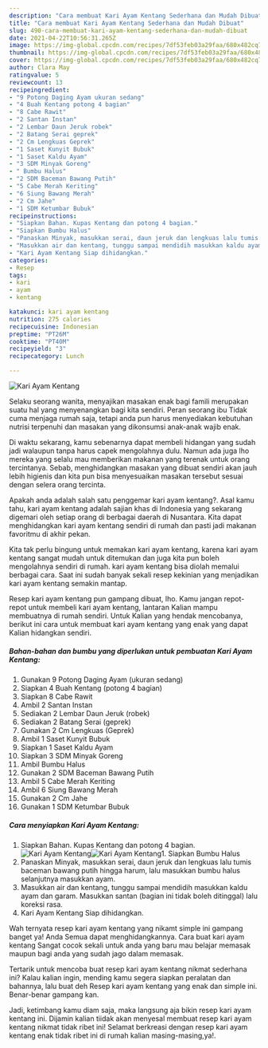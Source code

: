```yaml
---
description: "Cara membuat Kari Ayam Kentang Sederhana dan Mudah Dibuat"
title: "Cara membuat Kari Ayam Kentang Sederhana dan Mudah Dibuat"
slug: 490-cara-membuat-kari-ayam-kentang-sederhana-dan-mudah-dibuat
date: 2021-04-22T10:56:31.265Z
image: https://img-global.cpcdn.com/recipes/7df53feb03a29faa/680x482cq70/kari-ayam-kentang-foto-resep-utama.jpg
thumbnail: https://img-global.cpcdn.com/recipes/7df53feb03a29faa/680x482cq70/kari-ayam-kentang-foto-resep-utama.jpg
cover: https://img-global.cpcdn.com/recipes/7df53feb03a29faa/680x482cq70/kari-ayam-kentang-foto-resep-utama.jpg
author: Clara May
ratingvalue: 5
reviewcount: 13
recipeingredient:
- "9 Potong Daging Ayam ukuran sedang"
- "4 Buah Kentang potong 4 bagian"
- "8 Cabe Rawit"
- "2 Santan Instan"
- "2 Lembar Daun Jeruk robek"
- "2 Batang Serai geprek"
- "2 Cm Lengkuas Geprek"
- "1 Saset Kunyit Bubuk"
- "1 Saset Kaldu Ayam"
- "3 SDM Minyak Goreng"
- " Bumbu Halus"
- "2 SDM Baceman Bawang Putih"
- "5 Cabe Merah Keriting"
- "6 Siung Bawang Merah"
- "2 Cm Jahe"
- "1 SDM Ketumbar Bubuk"
recipeinstructions:
- "Siapkan Bahan. Kupas Kentang dan potong 4 bagian."
- "Siapkan Bumbu Halus"
- "Panaskan Minyak, masukkan serai, daun jeruk dan lengkuas lalu tumis baceman bawang putih hingga harum, lalu masukkan bumbu halus selanjutnya masukkan ayam."
- "Masukkan air dan kentang, tunggu sampai mendidih masukkan kaldu ayam dan garam. Masukkan santan (bagian ini tidak boleh ditinggal) lalu koreksi rasa."
- "Kari Ayam Kentang Siap dihidangkan."
categories:
- Resep
tags:
- kari
- ayam
- kentang

katakunci: kari ayam kentang 
nutrition: 275 calories
recipecuisine: Indonesian
preptime: "PT26M"
cooktime: "PT40M"
recipeyield: "3"
recipecategory: Lunch

---
```



![Kari Ayam Kentang](https://img-global.cpcdn.com/recipes/7df53feb03a29faa/680x482cq70/kari-ayam-kentang-foto-resep-utama.jpg)

Selaku seorang wanita, menyajikan masakan enak bagi famili merupakan suatu hal yang menyenangkan bagi kita sendiri. Peran seorang ibu Tidak cuma menjaga rumah saja, tetapi anda pun harus menyediakan kebutuhan nutrisi terpenuhi dan masakan yang dikonsumsi anak-anak wajib enak.

Di waktu  sekarang, kamu sebenarnya dapat membeli hidangan yang sudah jadi walaupun tanpa harus capek mengolahnya dulu. Namun ada juga lho mereka yang selalu mau memberikan makanan yang terenak untuk orang tercintanya. Sebab, menghidangkan masakan yang dibuat sendiri akan jauh lebih higienis dan kita pun bisa menyesuaikan masakan tersebut sesuai dengan selera orang tercinta. 



Apakah anda adalah salah satu penggemar kari ayam kentang?. Asal kamu tahu, kari ayam kentang adalah sajian khas di Indonesia yang sekarang digemari oleh setiap orang di berbagai daerah di Nusantara. Kita dapat menghidangkan kari ayam kentang sendiri di rumah dan pasti jadi makanan favoritmu di akhir pekan.

Kita tak perlu bingung untuk memakan kari ayam kentang, karena kari ayam kentang sangat mudah untuk ditemukan dan juga kita pun boleh mengolahnya sendiri di rumah. kari ayam kentang bisa diolah memalui berbagai cara. Saat ini sudah banyak sekali resep kekinian yang menjadikan kari ayam kentang semakin mantap.

Resep kari ayam kentang pun gampang dibuat, lho. Kamu jangan repot-repot untuk membeli kari ayam kentang, lantaran Kalian mampu membuatnya di rumah sendiri. Untuk Kalian yang hendak mencobanya, berikut ini cara untuk membuat kari ayam kentang yang enak yang dapat Kalian hidangkan sendiri.

<!--inarticleads1-->

##### Bahan-bahan dan bumbu yang diperlukan untuk pembuatan Kari Ayam Kentang:

1. Gunakan 9 Potong Daging Ayam (ukuran sedang)
1. Siapkan 4 Buah Kentang (potong 4 bagian)
1. Siapkan 8 Cabe Rawit
1. Ambil 2 Santan Instan
1. Sediakan 2 Lembar Daun Jeruk (robek)
1. Sediakan 2 Batang Serai (geprek)
1. Gunakan 2 Cm Lengkuas (Geprek)
1. Ambil 1 Saset Kunyit Bubuk
1. Siapkan 1 Saset Kaldu Ayam
1. Siapkan 3 SDM Minyak Goreng
1. Ambil  Bumbu Halus
1. Gunakan 2 SDM Baceman Bawang Putih
1. Ambil 5 Cabe Merah Keriting
1. Ambil 6 Siung Bawang Merah
1. Gunakan 2 Cm Jahe
1. Gunakan 1 SDM Ketumbar Bubuk




<!--inarticleads2-->

##### Cara menyiapkan Kari Ayam Kentang:

1. Siapkan Bahan. Kupas Kentang dan potong 4 bagian.
<img src="https://img-global.cpcdn.com/steps/ef00b6430240794a/160x128cq70/kari-ayam-kentang-langkah-memasak-1-foto.jpg" alt="Kari Ayam Kentang"><img src="https://img-global.cpcdn.com/steps/6d9628a343f8bf40/160x128cq70/kari-ayam-kentang-langkah-memasak-1-foto.jpg" alt="Kari Ayam Kentang">1. Siapkan Bumbu Halus
1. Panaskan Minyak, masukkan serai, daun jeruk dan lengkuas lalu tumis baceman bawang putih hingga harum, lalu masukkan bumbu halus selanjutnya masukkan ayam.
1. Masukkan air dan kentang, tunggu sampai mendidih masukkan kaldu ayam dan garam. Masukkan santan (bagian ini tidak boleh ditinggal) lalu koreksi rasa.
1. Kari Ayam Kentang Siap dihidangkan.




Wah ternyata resep kari ayam kentang yang nikamt simple ini gampang banget ya! Anda Semua dapat menghidangkannya. Cara buat kari ayam kentang Sangat cocok sekali untuk anda yang baru mau belajar memasak maupun bagi anda yang sudah jago dalam memasak.

Tertarik untuk mencoba buat resep kari ayam kentang nikmat sederhana ini? Kalau kalian ingin, mending kamu segera siapkan peralatan dan bahannya, lalu buat deh Resep kari ayam kentang yang enak dan simple ini. Benar-benar gampang kan. 

Jadi, ketimbang kamu diam saja, maka langsung aja bikin resep kari ayam kentang ini. Dijamin kalian tiidak akan menyesal membuat resep kari ayam kentang nikmat tidak ribet ini! Selamat berkreasi dengan resep kari ayam kentang enak tidak ribet ini di rumah kalian masing-masing,ya!.

